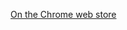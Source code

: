 [On the Chrome web store](https://chrome.google.com/webstore/detail/ipikiaejjblmdopojhpejjmbedhlibno)